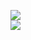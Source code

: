 [![](https://img.shields.io/badge/Made%20With-Github%20Spray-lightgrey.svg?style=for-the-badge&logo=github)](https://github.com/Annihil/github-spray#5926)  
[![](https://i.imgur.com/2DrTn0Z.gif)](https://github.com/Annihil/github-spray)